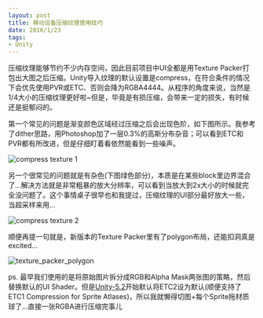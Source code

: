 ```yaml
---
layout: post
title: 移动设备压缩纹理使用技巧
date: 2016/1/23
tags:
- Unity
---
```


压缩纹理能够节约不少内存空间，因此目前项目中UI全都是用Texture Packer打包出大图之后压缩。Unity导入纹理的默认设置是compress，在符合条件的情况下会优先使用PVR或ETC、否则会降为RGBA4444。从程序的角度来说，当然是1/4大小的压缩纹理更好啦~但是，毕竟是有损压缩，会带来一定的损失，有时候还是挺郁闷的。

第一个常见的问题是渐变颜色区域经过压缩之后会出现色阶，如下图所示。我参考了dither思路，用Photoshop加了一层0.3%的高斯分布杂音；可以看到ETC和PVR都有所改进，但是仔细盯着看依然能看到一些噪声。

![compress texture 1](/images/compress_texture_1.png)

<!--more-->

另一个很常见的问题就是有杂色(下图绿色部分)，本质是在某些block里边界混合了...解决方法就是非常粗暴的放大分辨率，可以看到当放大到2x大小的时候就完全没问题了。这个事情桌子很早也和我提过，压缩纹理的UI部分最好放大一些，当超采样来用...

![compress texture 2](/images/compress_texture_2.png)

顺便再提一句就是，新版本的Texture Packer里有了polygon布局，还能扣洞真是excited...

![texture_packer_polygon](/images/texture_packer_polygon.png)

ps. 最早我们使用的是将原始图片拆分成RGB和Alpha Mask两张图的策略，然后替换默认的UI Shader。但是[Unity-5.2](http://unity3d.com/cn/unity/whats-new/unity-5.2)开始默认将ETC2设为默认(顺便支持了ETC1 Compression for Sprite Atlases)，所以我就懒得切图+每个Sprite拖材质球了...直接一张RGBA进行压缩完事儿